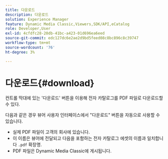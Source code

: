 ```yaml
---
title: 다운로드
description: 다운로드
solution: Experience Manager
feature: Dynamic Media Classic,Viewers,SDK/API,eCatalog
role: Developer,User
exl-id: 4cfdfc28-20db-41bc-a423-01d696ea6eed
source-git-commit: edc127dc6e2ae2d9bd5feed08c8bc896c8c39747
workflow-type: tm+mt
source-wordcount: '76'
ht-degree: 3%

---
```


# 다운로드{#download}

컨트롤 막대에 있는 &#39;다운로드&#39; 버튼을 이용해 전자 카탈로그를 PDF 파일로 다운로드할 수 있다.

다음과 같은 경우 뷰어 사용자 인터페이스에서 &quot;다운로드&quot; 버튼을 자동으로 사용할 수 있습니다.

* 실제 PDF 파일이 고객의 회사에 있습니다.
* 이 이름은 뷰어에 전달되고 다음을 포함하는 전자 카탈로그 에셋의 이름과 일치합니다 `.pdf` 확장명.
* PDF 파일은 Dynamic Media Classic에 게시됩니다.
